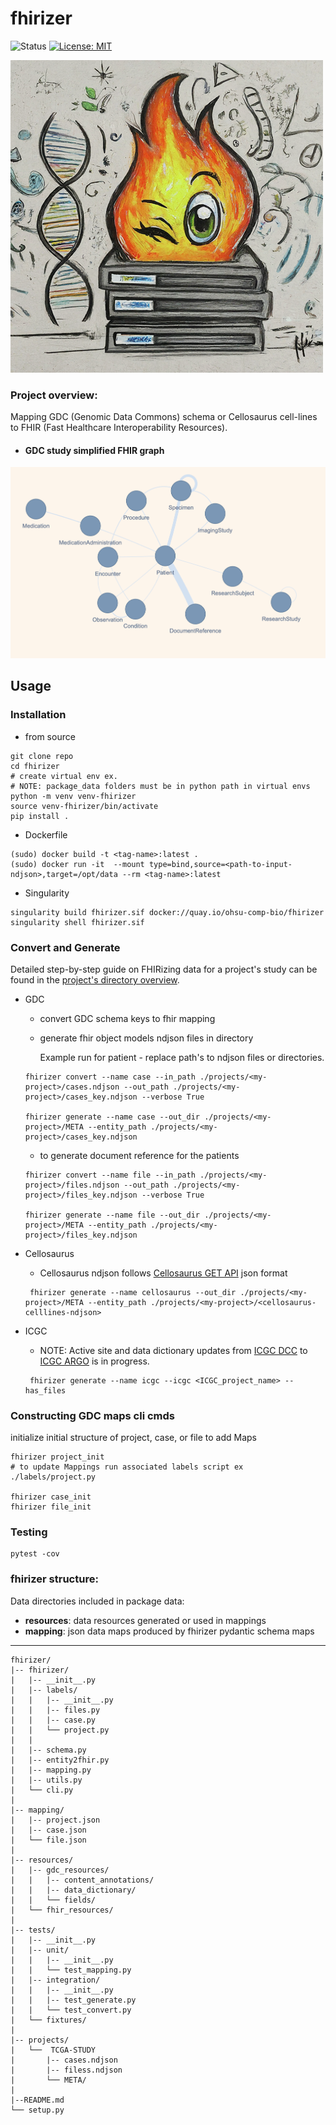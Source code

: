 # fhirizer
![Status](https://img.shields.io/badge/Status-Build%20Passing-lgreen)
[![License: MIT](https://img.shields.io/badge/License-MIT-yellow.svg)](https://opensource.org/licenses/MIT)



![mapping](./imgs/fhir_flame.png)


### Project overview: 
Mapping GDC (Genomic Data Commons) schema or Cellosaurus cell-lines to FHIR (Fast Healthcare Interoperability Resources).

- #### GDC study simplified FHIR graph 
![mapping](./imgs/gdc_tcga_study_example_fhir_graph.png)

## Usage 
### Installation

- from source 
```
git clone repo
cd fhirizer
# create virtual env ex. 
# NOTE: package_data folders must be in python path in virtual envs 
python -m venv venv-fhirizer
source venv-fhirizer/bin/activate
pip install . 
```

- Dockerfile

```
(sudo) docker build -t <tag-name>:latest .
(sudo) docker run -it  --mount type=bind,source=<path-to-input-ndjson>,target=/opt/data --rm <tag-name>:latest
```

- Singularity 
```
singularity build fhirizer.sif docker://quay.io/ohsu-comp-bio/fhirizer
singularity shell fhirizer.sif
```

### Convert and Generate

Detailed step-by-step guide on FHIRizing data for a project's study can be found in the [project's directory overview](https://github.com/bmeg/fhirizer/blob/master/projects).

- GDC 
  - convert GDC schema keys to fhir mapping
  - generate fhir object models ndjson files in directory

    Example run for patient - replace path's to ndjson files or directories. 
 
  ```
  fhirizer convert --name case --in_path ./projects/<my-project>/cases.ndjson --out_path ./projects/<my-project>/cases_key.ndjson --verbose True
  
  fhirizer generate --name case --out_dir ./projects/<my-project>/META --entity_path ./projects/<my-project>/cases_key.ndjson
  ``` 

  - to generate document reference for the patients
  ```
  fhirizer convert --name file --in_path ./projects/<my-project>/files.ndjson --out_path ./projects/<my-project>/files_key.ndjson --verbose True
  
  fhirizer generate --name file --out_dir ./projects/<my-project>/META --entity_path ./projects/<my-project>/files_key.ndjson
  ``` 

- Cellosaurus 

  - Cellosaurus ndjson follows [Cellosaurus GET API](https://api.cellosaurus.org/)  json format
  ```
   fhirizer generate --name cellosaurus --out_dir ./projects/<my-project>/META --entity_path ./projects/<my-project>/<cellosaurus-celllines-ndjson>
  ```

- ICGC

  - NOTE: Active site and data dictionary updates from [ICGC DCC](https://dcc.icgc.org/) to [ICGC ARGO](https://platform.icgc-argo.org/) is in progress.
  
  ```
   fhirizer generate --name icgc --icgc <ICGC_project_name> --has_files
  ```
### Constructing GDC maps cli cmds 

initialize initial structure of project, case, or file to add Maps

```
fhirizer project_init 
# to update Mappings run associated labels script ex ./labels/project.py 

fhirizer case_init 
fhirizer file_init 
```


### Testing 
```
pytest -cov 
```

### fhirizer structure:

Data directories included in package data:
- **resources**: data resources generated or used in mappings
- **mapping**: json data maps produced by fhirizer pydantic schema maps
****
```
fhirizer/
|-- fhirizer/
|   |-- __init__.py
|   |-- labels/
|   |   |-- __init__.py
|   |   |-- files.py
|   |   |-- case.py
|   |   └── project.py
|   |   
|   |-- schema.py
|   |-- entity2fhir.py
|   |-- mapping.py
|   |-- utils.py
|   └── cli.py
|   
|-- mapping/
|   |-- project.json
|   |-- case.json
|   └── file.json
|  
|-- resources/
|   |-- gdc_resources/
|   |   |-- content_annotations/
|   |   |-- data_dictionary/
|   |   └── fields/
|   └── fhir_resources/
| 
|-- tests/
|   |-- __init__.py
|   |-- unit/
|   |   |-- __init__.py
|   |   └── test_mapping.py
|   |-- integration/
|   |   |-- __init__.py
|   |   |-- test_generate.py
|   |   └── test_convert.py
|   └── fixtures/
| 
|-- projects/
|   └──  TCGA-STUDY
|       |-- cases.ndjson
|       |-- filess.ndjson
|       └── META/
|   
|--README.md
└── setup.py
```
